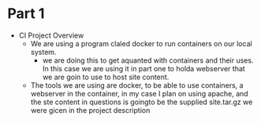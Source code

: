 # Part 1

* CI Project Overview
	* We are using a program claled docker to run containers on our local system.
		* we are doing this to get aquanted with containers and their uses. In this case we are using it in part one to holda webserver that we are goin to use to host site content.
	* The tools we are using are docker, to be able to use containers, a webserver in the container, in my case I plan on using apache, and the ste content in questions is goingto be the supplied site.tar.gz we were gicen in the project description
